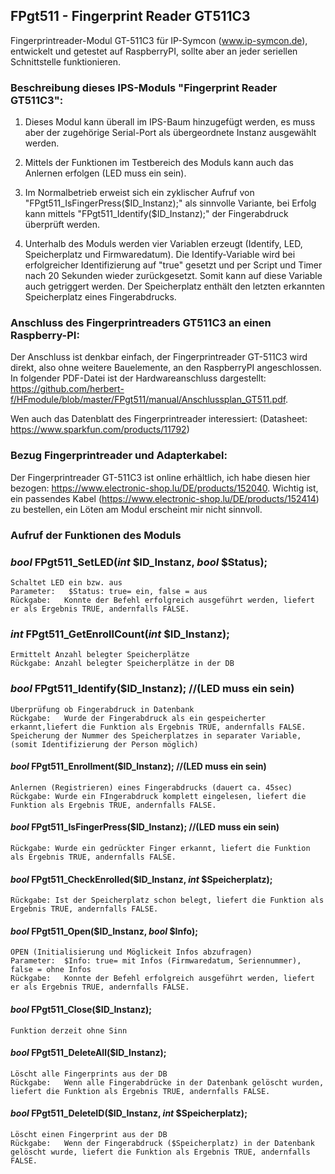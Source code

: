 ## FPgt511 - Fingerprint Reader GT511C3
Fingerprintreader-Modul GT-511C3 für IP-Symcon (www.ip-symcon.de), entwickelt und getestet auf RaspberryPI, sollte aber an jeder seriellen Schnittstelle funktionieren.

### Beschreibung dieses IPS-Moduls "Fingerprint Reader GT511C3":
1. Dieses Modul kann überall im IPS-Baum hinzugefügt werden, es muss aber der zugehörige Serial-Port als übergeordnete Instanz ausgewählt werden.

2. Mittels der Funktionen im Testbereich des Moduls kann auch das Anlernen erfolgen (LED muss ein sein). 

3. Im Normalbetrieb erweist sich ein zyklischer Aufruf von "FPgt511_IsFingerPress($ID_Instanz);" als sinnvolle Variante, bei Erfolg kann mittels  "FPgt511_Identify($ID_Instanz);" der Fingerabdruck überprüft werden.

4. Unterhalb des Moduls werden vier Variablen erzeugt (Identify, LED, Speicherplatz und Firmwaredatum). Die Identify-Variable wird bei erfolgreicher Identifizierung auf "true" gesetzt und per Script und Timer nach 20 Sekunden wieder zurückgesetzt. Somit kann auf diese Variable auch getriggert werden.  Der Speicherplatz enthält den letzten erkannten Speicherplatz eines Fingerabdrucks.  

### Anschluss des Fingerprintreaders GT511C3 an einen Raspberry-PI:
Der Anschluss ist denkbar einfach, der Fingerprintreader GT-511C3 wird direkt, also ohne weitere Bauelemente, an den RaspberryPI angeschlossen. 
In folgender PDF-Datei ist der Hardwareanschluss dargestellt: https://github.com/herbert-f/HFmodule/blob/master/FPgt511/manual/Anschlussplan_GT511.pdf.

Wen auch das Datenblatt des Fingerprintreader interessiert: (Datasheet: https://www.sparkfun.com/products/11792)

### Bezug Fingerprintreader und Adapterkabel:
Der Fingerprintreader GT-511C3 ist online erhältlich, ich habe diesen hier bezogen: https://www.electronic-shop.lu/DE/products/152040.
 Wichtig ist, ein passendes Kabel (https://www.electronic-shop.lu/DE/products/152414) zu bestellen, ein Löten am Modul erscheint mir nicht sinnvoll.

### Aufruf der Funktionen des Moduls

### *bool* FPgt511_SetLED(*int* $ID_Instanz, *bool* $Status);
	Schaltet LED ein bzw. aus 
	Parameter:   $Status: true= ein, false = aus
	Rückgabe:	Konnte der Befehl erfolgreich ausgeführt werden, liefert er als Ergebnis TRUE, andernfalls FALSE.

### *int* FPgt511_GetEnrollCount(*int* $ID_Instanz);
	Ermittelt Anzahl belegter Speicherplätze
    Rückgabe: Anzahl belegter Speicherplätze in der DB
	
### *bool* FPgt511_Identify($ID_Instanz);  //(LED muss ein sein)
	Überprüfung ob Fingerabdruck in Datenbank
	Rückgabe:	Wurde der Fingerabdruck als ein gespeicherter erkannt,liefert die Funktion als Ergebnis TRUE, andernfalls FALSE. Speicherung der Nummer des Speicherplatzes in separater Variable,(somit Identifizierung der Person möglich)	

#### *bool* FPgt511_Enrollment($ID_Instanz);  //(LED muss ein sein)
	Anlernen (Registrieren) eines Fingerabdrucks (dauert ca. 45sec)
	Rückgabe: Wurde ein FIngerabdruck komplett eingelesen, liefert die Funktion	als Ergebnis TRUE, andernfalls FALSE.

#### *bool* FPgt511_IsFingerPress($ID_Instanz);  //(LED muss ein sein)
	Rückgabe: Wurde ein gedrückter Finger erkannt, liefert die Funktion	als Ergebnis TRUE, andernfalls FALSE.

#### *bool* FPgt511_CheckEnrolled($ID_Instanz, *int* $Speicherplatz);
	Rückgabe: Ist der Speicherplatz schon belegt, liefert die Funktion als Ergebnis TRUE, andernfalls FALSE.

#### *bool* FPgt511_Open($ID_Instanz, *bool* $Info);
	OPEN (Initialisierung und Möglickeit Infos abzufragen)
	Parameter: 	$Info: true= mit Infos (Firmwaredatum, Seriennummer), false = ohne Infos
	Rückgabe:	Konnte der Befehl erfolgreich ausgeführt werden, liefert er als Ergebnis TRUE, andernfalls FALSE.

#### *bool* FPgt511_Close($ID_Instanz);
	Funktion derzeit ohne Sinn

#### *bool* FPgt511_DeleteAll($ID_Instanz);
	Löscht alle Fingerprints aus der DB
	Rückgabe:	Wenn alle Fingerabdrücke in der Datenbank gelöscht wurden, liefert die Funktion als Ergebnis TRUE, andernfalls FALSE.

#### *bool* FPgt511_DeleteID($ID_Instanz, *int* $Speicherplatz);
	Löscht einen Fingerprint aus der DB
	Rückgabe:	Wenn der Fingerabdruck ($Speicherplatz) in der Datenbank gelöscht wurde, liefert die Funktion als Ergebnis TRUE, andernfalls FALSE.
